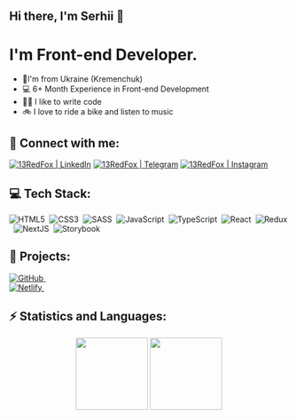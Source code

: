 ## Hi there, I'm Serhii 👋

# I'm Front-end Developer.

- 📍I'm from Ukraine (Kremenchuk)
- 💻 6+ Month Experience in Front-end Development
- 🧑‍💻 I like to write code
- 🚲 I love to ride a bike and listen to music

## 🤝 Connect with me:

[<img alt="13RedFox | LinkedIn" src="https://img.shields.io/badge/LinkedIn-1a5ad9.svg?&style=for-for-the-badge&logo=linkedin&logoColor=fff" />][linkedin]
[<img alt="13RedFox | Telegram" src="https://img.shields.io/badge/Instagram-e88274.svg?&style=for-for-the-badge&logo=Instagram&logoColor=fff" />][telegram]
[<img alt="13RedFox | Instagram" src="https://img.shields.io/badge/Telegram-4b81eb.svg?&style=for-for-the-badge&logo=telegram&logoColor=fff" />][instagram]

## 💻 Tech Stack:

<img alt="HTML5" src="https://img.shields.io/badge/HTML5-476072.svg?&style=for-the-badge&logo=html5&logoColor=fff&logoWidth=20&labelColor=FF5403" />&nbsp;
<img alt="CSS3" src="https://img.shields.io/badge/CSS3-476072.svg?&style=for-the-badge&logo=CSS3&logoColor=fff&logoWidth=20&labelColor=3DB2FF" />&nbsp;
<img alt="SASS" src="https://img.shields.io/badge/SCSS-476072.svg?&style=for-the-badge&logo=SASS&logoColor=fff&logoWidth=20&labelColor=BC658D" />&nbsp;
<img alt="JavaScript" src="https://img.shields.io/badge/JavaScript-476072.svg?&style=for-the-badge&logo=javascript&logoColor=fff&logoWidth=20&labelColor=FFCA00" />&nbsp;
<img alt="TypeScript" src="https://img.shields.io/badge/TypeScript-476072.svg?&style=for-the-badge&logo=TypeScript&logoColor=fff&logoWidth=20&labelColor=39A2DB" />&nbsp;
<img alt="React" src="https://img.shields.io/badge/React-476072.svg?&style=for-the-badge&logo=react&logoColor=fff&logoWidth=20&labelColor=03506F" />&nbsp;
<img alt="Redux" src="https://img.shields.io/badge/Redux-476072.svg?&style=for-the-badge&logo=redux&logoColor=fff&logoWidth=20&labelColor=52057B" />&nbsp;
<img alt="NextJS" src="https://img.shields.io/badge/Next JS-476072.svg?&style=for-the-badge&logo=next.js&logoColor=fff&logoWidth=20&labelColor=E97878" />&nbsp;
<img alt="Storybook" src="https://img.shields.io/badge/Storybook-476072.svg?&style=for-the-badge&logo=storybook&logoColor=fff&logoWidth=20&labelColor=F2789F" />&nbsp;

## 🚧 Projects:

<div>
  <a href="https://github.com/13RedFox/project_musik-concert">
  <img alt="GitHub" src="https://img.shields.io/badge/github - music-476072.svg?&style=for-the-badge&logo=github&logoColor=fff&logoWidth=20&labelColor=F2789F" />&nbsp;
  </a>
  <br />
  <a href="https://project-musik.netlify.app/">
  <img alt="Netlify" src="https://img.shields.io/badge/netlify - music-476072.svg?&style=for-the-badge&logo=netlify&logoColor=fff&logoWidth=20&labelColor=F2789F" />&nbsp;
  </a>
</div>

## ⚡ Statistics and Languages:

<p align="center">
  <img height="130px" src="https://github-readme-stats.vercel.app/api?username=13redfox&hide_title=true&hide_border=true&show_icons=true&include_all_commits=true&count_private=true&line_height=21&text_color=000&icon_color=000&bg_color=0,ea6161,ffc64d,fffc4d,52fa5a&theme=graywhite" />
  <!-- wi*quL3fcV -->
  <img height="130px" src="https://github-readme-stats.vercel.app/api/top-langs/?username=13redfox&hide=html&hide_title=true&hide_border=true&layout=compact&langs_count=6&exclude_repo=comp426,Redventures-Movie-Quotes&text_color=000&icon_color=fff&bg_color=0,52fa5a,4dfcff,c64dff&theme=graywhite" />
</p>
<!--

**13RedFox/13RedFox** is a ✨ _special_ ✨ repository because its `README.md` (this file) appears on your GitHub profile.

Here are some ideas to get you started:

- 🔭 I’m currently working on ...

- 🌱 I’m currently learning ...

- 👯 I’m looking to collaborate on ...

- 🤔 I’m looking for help with ...

- 💬 Ask me about ...

- 📫 How to reach me: ...

- 😄 Pronouns: ...

- ⚡ Fun fact: ...

-->

[linkedin]: https://www.linkedin.com/in/13redfox/
[telegram]: https://t.me/gtCunningFox
[instagram]: https://www.instagram.com/gtcunningfox
